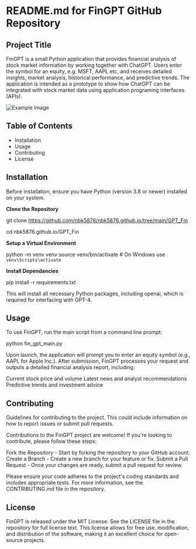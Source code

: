 # README.md for FinGPT GitHub Repository

## Project Title
FinGPT is a small Python application that provides financial analysis of stock market information by working together with   ChatGPT. Users enter the symbol for an equity, e.g. MSFT, AAPL etc, and receives detailed insights, market analysis, historical performance, and predictive trends. The application is intended as a prototype to show how ChatGPT can be integrated with stock market data using application programing interfaces (APIs). 

![Example Image](https://nbk5876.github.io/FinGPT/image/FinGpt-Prototype-Concept-Diagram.png "FinGPT Overview Flow")

## Table of Contents
- Installation
- Usage
- Contributing
- License

## Installation
Before installation, ensure you have Python (version 3.8 or newer) installed on your system.

**Clone the Repository**

git clone https://github.com/nbk5876/nbk5876.github.io/tree/main/GPT_Fin

cd nbk5876.github.io/GPT_Fin

**Setup a Virtual Environment**

python -m venv venv
source venv/bin/activate  # On Windows use `venv\Scripts\activate`

**Install Dependancies**

pip install -r requirements.txt

This will install all necessary Python packages, including openai, which is required for interfacing with GPT-4.

## Usage
To use FinGPT, run the main script from a command line prompt:

python fin_gpt_main.py

Upon launch, the application will prompt you to enter an equity symbol (e.g., AAPL for Apple Inc.). After submission, FinGPT processes your request and outputs a detailed financial analysis report, including:

Current stock price and volume
Latest news and analyst recommendations
Predictive trends and investment advice

## Contributing
Guidelines for contributing to the project. This could include information on how to report issues or submit pull requests.

Contributions to the FinGPT project are welcome! If you're looking to contribute, please follow these steps:

Fork the Repository - Start by forking the repository to your GitHub account.
Create a Branch - Create a new branch for your feature or fix.
Submit a Pull Request - Once your changes are ready, submit a pull request for review.

Please ensure your code adheres to the project's coding standards and includes appropriate tests. For more information, see the CONTRIBUTING.md file in the repository.

## License

FinGPT is released under the MIT License. See the LICENSE file in the repository for full license text. This license allows for free use, modification, and distribution of the software, making it an excellent choice for open-source projects.


